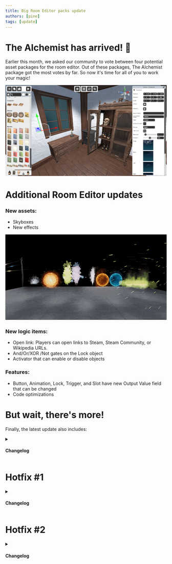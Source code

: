 ```yaml
---
title: Big Room Editor packs update
authors: [pine]
tags: [update]
---
```

# The Alchemist has arrived! 🧙

Earlier this month, we asked our community to vote between four potential asset packages for the room editor. Out of these packages, The Alchemist package got the most votes by far. So now it's time for all of you to work your magic!

![Alchemist](./alchemist.png)

<!--truncate-->

# Additional Room Editor updates

### New assets:
- Skyboxes
- New effects

![Alchemist](./particles.gif)

### New logic items:
- Open link: Players can open links to Steam, Steam Community, or Wikipedia URLs.
- And/Or/XOR /Not gates on the Lock object
- Activator that can enable or disable objects

### Features:
- Button, Animation, Lock, Trigger, and Slot have new Output Value field that can be changed
- Code optimizations

# But wait, there's more!

Finally, the latest update also includes:

<details><summary><h4>Changelog</h4></summary>

- Steam Deck support
- Internal rework of networking - it should work much better for the community rooms now!
- Linux and Mac graphical fixes
- Daily Picks rework
- Added additional custom level packs
- 388 commits of tweaks and fixes

</details>

# Hotfix #1

<details><summary><h4>Changelog</h4></summary>

- Fixed missing assets in the existing community rooms (egyptian walls, boots)
- Halloween props can now be painted
- Trashcan issues fixed
- Removed tokens from props
- Fixed item rotations and names

</details>

# Hotfix #2

<details><summary><h4>Changelog</h4></summary>

- Fixed freeze when some items enter trashcans

</details>